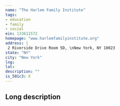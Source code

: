 ```yaml
---
name: "The Harlem Family Institute"
tags:
- education
- family
- social
ein: 133611572
homepage: "www.harlemfamilyinstitute.org"
address: |
 2 Riverside Drive Room 5D, \nNew York, NY 10023
state: "NY"
city: "New York"
lng: 
lat: 
description: ""
is_501c3: X
---
```


## Long description


